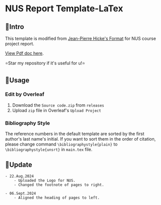 # NUS Report Template-LaTex

## 📌Intro

This template is modified from [Jean-Pierre Hicke's Format](https://www.overleaf.com/latex/templates/university-of-waterloo-me303-report-format/fvcvbdbfpmmt) for NUS course project report.

[View Pdf doc here](./NUS_Report_Template.pdf).

⭐Star my repository if it's useful for u!⭐

## 🔧Usage

### Edit by Overleaf

1. Download the `Source code.zip` from `releases`
2. Upload `zip` file in Overleaf's `Upload Project`

### Bibliography Style

The reference numbers in the default template are sorted by the first author's last name's initial. If you want to sort them in the order of citation, please change command `\bibliographystyle{plain}` to `\bibliographystyle{unsrt}` in `main.tex` file.

## 📄Update

```
- 22.Aug.2024
	- Uploaded the Logo for NUS.
	- Changed the footnote of pages to right. 

- 06.Sept.2024
	- Aligned the heading of pages to left. 





```

